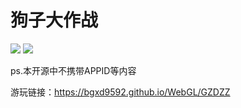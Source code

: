# 狗子大作战

<a href="https://github.com/bgxd9592/Dog-fight/releases"><img src="https://img.shields.io/github/v/release/bgxd9592/Dog-fight?include_prereleases"></a>  <img src="https://img.shields.io/badge/Unity-2019.4.30f1c1-blue">

ps.本开源中不携带APPID等内容

游玩链接：https://bgxd9592.github.io/WebGL/GZDZZ
